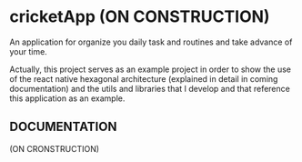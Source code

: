 # cricketApp (ON CONSTRUCTION)

An application for organize you daily task and routines and take advance of your time.

Actually, this project serves as an example project in order to show the use of the react native hexagonal architecture (explained in detail in coming documentation) and the utils and libraries that I develop and that reference this application as an example.

## DOCUMENTATION 
(ON CRONSTRUCTION)
